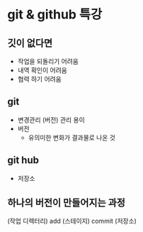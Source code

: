 # git & github 특강

## 깃이 없다면
 * 작업을 되돌리기 어려움
 * 내역 확인이 어려움
 * 협력 하기 어려움
## git
 * 변경관리 (버전) 관리 용이
 * 버전
   + 유의미한 변화가 결과물로 나온 것
## git hub 
 * 저장소

## 하나의 버전이 만들어지는 과정
  (작업 디렉터리) add (스테이지) commit (저장소)
